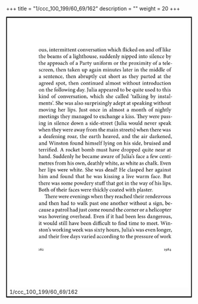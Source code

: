 +++
title = "1/ccc_100_199/60_69/162"
description = ""
weight = 20
+++

<table style="border:2px solid black;max-width:800px;max-height:800px;" 
><tr><td><img class="center-fit-jpg"
src="/jpg_/out_jpg_1984__162.jpg"  >1/ccc_100_199/60_69/162</img></td></tr></table>